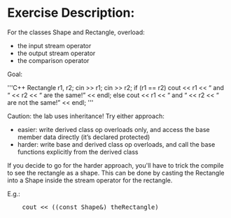 Exercise Description:
=====================

For the classes Shape and Rectangle, overload:

* the input stream operator
* the output stream operator
* the comparison operator

Goal:

'''C++
 Rectangle r1, r2;
 cin >> r1;
 cin >> r2;
 if (r1 == r2)
    cout << r1 << “ and “ << r2 << “ are the same!” << endl;
 else
    cout << r1 << “ and “ << r2 << “ are not the same!” << endl;
'''

Caution: the lab uses inheritance! Try either approach:

* easier: write derived class op overloads only, and access the base member data directly (it’s declared protected)
* harder: write base and derived class op overloads, and call the base functions explicitly from the derived class

If you decide to go for the harder approach, you'll have to trick the compile to see the rectangle as a shape. 
This can be done by casting the Rectangle into a Shape inside the stream operator for the rectangle.

E.g.:
<pre>
    cout << ((const Shape&) theRectangle)
</pre>
